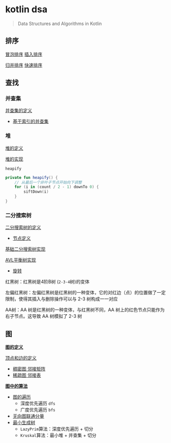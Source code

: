 # kotlin dsa

> Data Structures and Algorithms in Kotlin

## 排序

[冒泡排序](src/main/kotlin/io/intellij/dsa/sort/impl/BubbleSort.kt)
[插入排序](src/main/kotlin/io/intellij/dsa/sort/impl/InsertSort.kt)

[归并排序](src/main/kotlin/io/intellij/dsa/sort/impl/MergeSort.kt)
[快速排序](src/main/kotlin/io/intellij/dsa/sort/impl/QuickSort.kt)

## 查找

### 并查集

[并查集的定义](src/main/kotlin/io/intellij/dsa/uf/UnionFind.kt)

- [基于索引的并查集](src/main/kotlin/io/intellij/dsa/uf/IndexedUnionFind.kt)

### 堆

[堆的定义](src/main/kotlin/io/intellij/dsa/tree/heap/Heap.kt)

[堆的实现](src/main/kotlin/io/intellij/dsa/tree/heap/HeapImpl.kt)

`heapify`

```kotlin
private fun heapify() {
    // 从最后一个非叶子节点开始向下调整
    for (i in (count / 2 - 1) downTo 0) {
        siftDown(i)
    }
}
```

### 二分搜索树

[二分搜索树的定义](src/main/kotlin/io/intellij/dsa/tree/bst/BST.kt)

- [节点定义](src/main/kotlin/io/intellij/dsa/tree/bst/BSTNode.kt)

[基础二分搜索树实现](src/main/kotlin/io/intellij/dsa/tree/bst/BasicBST.kt)

[AVL平衡树实现](src/main/kotlin/io/intellij/dsa/tree/bst/AVLTree.kt)

- [旋转](src/main/kotlin/io/intellij/dsa/tree/bst/AVLRotate.kt)

红黑树：红黑树是4阶B树 (`2-3-4`树)的变体

左偏红黑树：左偏红黑树是红黑树的一种变体，它的对红边（点）的位置做了一定限制，使得其插入与删除操作可以与 2-3 树构成一一对应

AA树：AA 树是红黑树的一种变体，与红黑树不同，AA 树上的红色节点只能作为右子节点。这导致 AA 树模拟了 2-3 树

## 图

**[图的定义](src/main/kotlin/io/intellij/dsa/graph/Graph.kt)**

[顶点和边的定义](src/main/kotlin/io/intellij/dsa/graph/VertexEdge.kt)

- [稠密图 邻接矩阵](src/main/kotlin/io/intellij/dsa/graph/impl/DenseGraph.kt)
- [稀疏图 邻接表](src/main/kotlin/io/intellij/dsa/graph/impl/SparseGraph.kt)

**[图中的算法](src/main/kotlin/io/intellij/dsa/graph/compute)**

- [图的遍历](src/main/kotlin/io/intellij/dsa/graph/compute/Traverse.kt)
  - 深度优先遍历 `dfs`
  - 广度优先遍历 `bfs`
- [无向图联通分量](src/main/kotlin/io/intellij/dsa/graph/compute/Components.kt)
- [最小生成树](src/main/kotlin/io/intellij/dsa/graph/compute/Mst.kt)
  - `LazyPrim`算法：深度优先遍历 + 切分
  - `Kruskal`算法：最小堆 + 并查集 + 切分

